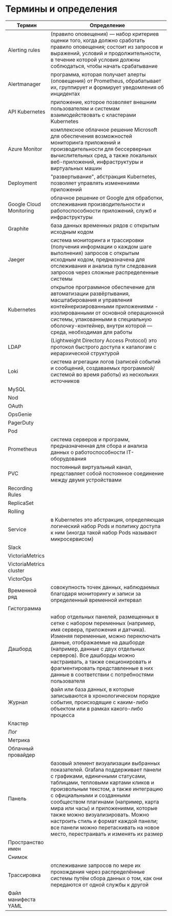 # Термины и определения
| Термин | Определение |
| ---- | ------- |
| Alerting rules | (правило оповещения) — набор критериев оценки того, когда должно сработать правило оповещения; состоит из запросов и выражений, условий и продолжительности, в течение которой условия должны соблюдаться, чтобы начать срабатывание |
| Alertmanager | программа, которая получает алерты (оповещения) от Prometheus, обрабатывает их, группирует и формирует уведомления об инцидентах |
| API Kubernetes | приложение, которое позволяет внешним пользователям и системам взаимодействовать с кластерами Kubernetes |
| Azure Monitor | комплексное облачное решение Microsoft для обеспечения возможностей мониторинга приложений и производительности для бессерверных вычислительных сред, а также локальных веб-приложений, инфраструктуры и виртуальных машин |
| Deployment | "развертывание",  абстракция Kubernetes, позволяет управлять изменениями приложений  |
| Google Cloud Monitoring | облачное решение от Google для обработки, отслеживания производительности и работоспособности приложений, служб и инфраструктуры  |
| Graphite | база данных временных рядов с открытым исходным кодом |
| Jaeger | система мониторинга и трассировки (получения информации о каждом шаге выполнения) запросов с открытым исходным кодом, предназначена для отслеживания и анализа пути следования запросов через сложные распределенные системы |
| Kubernetes | открытое программное обеспечение для автоматизации развёртывания, масштабирования и управления контейнеризированными приложениями - изолированными от основной операционной системы, упакованными в специальную оболочку-контейнер, внутри которой — среда, необходимая для работы |
| LDAP | (Lightweight Directory Access Protocol) это протокол быстрого доступа к каталогам с иерархической структурой |
| Loki | система агрегации логов (записей событий и сообщений, создаваемых программой/системой во время работы) из нескольких источников |
| MySQL |  |
| Nod |  |
| OAuth |  |
| OpsGenie |  |
| PagerDuty |  |
| Pod |  |
| Prometheus | система серверов и программ, предназначенная для сбора и анализа данных о работоспособности IT-оборудования |
| PVC | постоянный виртуальный канал, представляет собой постоянное соединение между двумя устройствами |
| Recording Rules |  |
| ReplicaSet |  |
| Rolling |  |
| Service |  в Kubernetes это абстракция, определяющая логический набор Pods и политику доступа к ним (иногда такой набор Pods называют микросервисом) |
| Slack |  |
| VictoriaMetrics |  |
| VictoriaMetrics cluster |  |
| VictorOps |  |
| Временной ряд | совокупность точек данных, наблюдаемых благодаря мониторингу и записи за определенный временной интервал |
| Гистограмма |
| Дашборд | набор отдельных панелей, размещенных в сетке с набором переменных (например, имя сервера, приложения и датчика). Изменяя переменные, можно переключать данные, отображаемые на дашборде (например, данные с двух отдельных серверов). Все дашборды можно настраивать, а также секционировать и фрагментировать представленные в них данные в соответствии с потребностями пользователя |
| Журнал |  файл или база данных, в которые записываются в хронологическом порядке события, происходящие с каким-либо объектом или в рамках какого-либо процесса |
| Кластер |
| Лог |
| Метрика |  |
| Облачный провайдер |
| Панель | базовый элемент визуализации выбранных показателей. Grafana поддерживает панели с графиками, единичными статусами, таблицами, тепловыми картами кликов и произвольным текстом, а также интеграцию с официальными и созданными сообществом плагинами (например, карта мира или часы) и приложениями, которые также можно визуализировать. Можно настроить стиль и формат каждой панели; все панели можно перетаскивать на новое место, перестраивать и изменять их размер |
| Пространство имен |  |
| Снимок |  |
| Трассировка | отслеживание запросов по мере их прохождения через распределённые системы путём сбора данных о том, как они передаются от одной службы к другой |
| Файл манифеста YAML |  |
